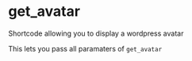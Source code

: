 # get_avatar
Shortcode allowing you to display a wordpress avatar

This lets you pass all paramaters of `get_avatar`

